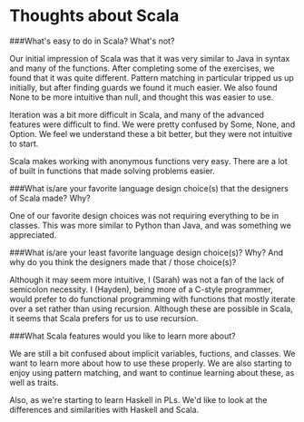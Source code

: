 # Thoughts about Scala
###What's easy to do in Scala? What's not?

Our initial impression of Scala was that it was very similar to Java in syntax and many of the functions. After completing some of the exercises, we found that it was quite different. Pattern matching in particular tripped us up initially, but after finding guards we found it much easier. We also found None to be more intuitive than null, and thought this was easier to use. 

Iteration was a bit more difficult in Scala, and many of the advanced features were difficult to find. We were pretty confused by Some, None, and Option. We feel we understand these a bit better, but they were not intuitive to start. 

Scala makes working with anonymous functions very easy. There are a lot of built in functions that made solving problems easier. 

###What is/are your favorite language design choice(s) that the designers of Scala made? Why?

One of our favorite design choices was not requiring everything to be in classes. This was more similar to Python than Java, and was something we appreciated. 

###What is/are your least favorite language design choice(s)? Why? And why do you think the designers made that / those choice(s)?

Although it may seem more intuitive, I (Sarah) was not a fan of the lack of semicolon necessity. I (Hayden), being more of a C-style programmer, would prefer to do functional programming with functions that mostly iterate over a set rather than using recursion. Although these are possible in Scala, it seems that Scala prefers for us to use recursion. 

###What Scala features would you like to learn more about?

We are still a bit confused about implicit variables, fuctions, and classes. We want to learn more about how to use these properly. We are also starting to enjoy using pattern matching, and want to continue learning about these, as well as traits.

Also, as we're starting to learn Haskell in PLs. We'd like to look at the differences and similarities with Haskell and Scala. 
